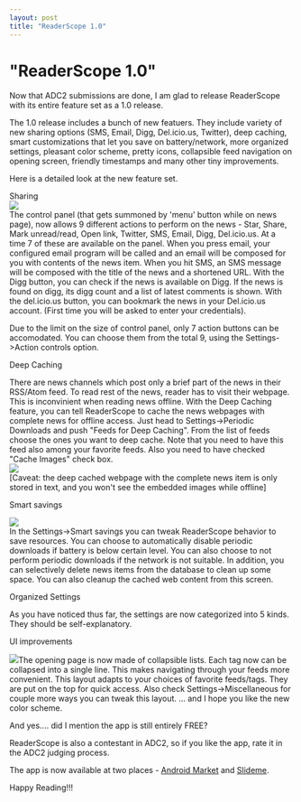 ```yaml
---
layout: post
title: "ReaderScope 1.0"
---
```

"ReaderScope 1.0"
===
Now that ADC2 submissions are done, I am glad to release ReaderScope with its entire feature set as a 1.0 release.  
  
  
  
The 1.0 release includes a bunch of new featuers. They include variety of new sharing options (SMS, Email, Digg, Del.icio.us, Twitter), deep caching, smart customizations that let you save on battery/network, more organized settings, pleasant color scheme, pretty icons, collapsible feed navigation on opening screen, friendly timestamps and many other tiny improvements.  
  
Here is a detailed look at the new feature set.  
  
Sharing  
[![](http://4.bp.blogspot.com/_W6UcJjyXr24/SpzbJHn1AvI/AAAAAAAADVU/xsrtDAdXqyo/s400/action-panel.png)][0]  
The control panel (that gets summoned by 'menu' button while on news page), now allows 9 different actions to perform on the news - Star, Share, Mark unread/read, Open link, Twitter, SMS, Email, Digg, Del.icio.us. At a time 7 of these are available on the panel. When you press email, your configured email program will be called and an email will be composed for you with contents of the news item. When you hit SMS, an SMS message will be composed with the title of the news and a shortened URL. With the Digg button, you can check if the news is available on Digg. If the news is found on digg, its digg count and a list of latest comments is shown. With the del.icio.us button, you can bookmark the news in your Del.icio.us account. (First time you will be asked to enter your credentials).  
  
Due to the limit on the size of control panel, only 7 action buttons can be accomodated. You can choose them from the total 9, using the Settings-\>Action controls option.  
  
Deep Caching  
  
There are news channels which post only a brief part of the news in their RSS/Atom feed. To read rest of the news, reader has to visit their webpage. This is inconvinient when reading news offline. With the Deep Caching feature, you can tell ReaderScope to cache the news webpages with complete news for offline access. Just head to Settings-\>Periodic Downloads and push "Feeds for Deep Caching". From the list of feeds choose the ones you want to deep cache. Note that you need to have this feed also among your favorite feeds. Also you need to have checked "Cache Images" check box.  
[![](http://3.bp.blogspot.com/_W6UcJjyXr24/Spzbv24tUcI/AAAAAAAADVc/zcAu9siFYCY/s400/deep-cache.png)][1]  
\[Caveat: the deep cached webpage with the complete news item is only stored in text, and you won't see the embedded images while offline\]  
  
Smart savings  
  
[![](http://2.bp.blogspot.com/_W6UcJjyXr24/SpzcAkqplvI/AAAAAAAADVk/47j2271ZyNo/s400/smart-settings-snap.png)][2]  
In the Settings-\>Smart savings you can tweak ReaderScope behavior to save resources. You can choose to automatically disable periodic downloads if battery is below certain level. You can also choose to not perform periodic downloads if the network is not suitable. In addition, you can selectively delete news items from the database to clean up some space. You can also cleanup the cached web content from this screen.  
  
Organized Settings  
  
As you have noticed thus far, the settings are now categorized into 5 kinds. They should be self-explanatory.  
  
UI improvements  
  
[![](http://3.bp.blogspot.com/_W6UcJjyXr24/SpzcVZkT1KI/AAAAAAAADVs/JRRjYGuhj2s/s400/collapsible.png)][3]The opening page is now made of collapsible lists. Each tag now can be collapsed into a single line. This makes navigating through your feeds more convenient. This layout adapts to your choices of favorite feeds/tags. They are put on the top for quick access. Also check Settings-\>Miscellaneous for couple more ways you can tweak this layout. ... and I hope you like the new color scheme.  
  
And yes.... did I mention the app is still entirely FREE?  
  
ReaderScope is also a contestant in ADC2, so if you like the app, rate it in the ADC2 judging process.  
  
The app is now available at two places - [Android Market][4] and [Slideme][5].  
  
Happy Reading!!!

[0]: http://4.bp.blogspot.com/_W6UcJjyXr24/SpzbJHn1AvI/AAAAAAAADVU/xsrtDAdXqyo/s1600-h/action-panel.png
[1]: http://3.bp.blogspot.com/_W6UcJjyXr24/Spzbv24tUcI/AAAAAAAADVc/zcAu9siFYCY/s1600-h/deep-cache.png
[2]: http://2.bp.blogspot.com/_W6UcJjyXr24/SpzcAkqplvI/AAAAAAAADVk/47j2271ZyNo/s1600-h/smart-settings-snap.png
[3]: http://3.bp.blogspot.com/_W6UcJjyXr24/SpzcVZkT1KI/AAAAAAAADVs/JRRjYGuhj2s/s1600-h/collapsible.png
[4]: market://search?q=pname:com.altcanvas.readerscope
[5]: http://slideme.org/application/readerscope
